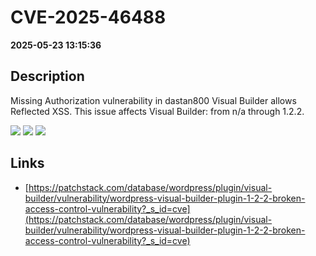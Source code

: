 # CVE-2025-46488

**2025-05-23 13:15:36**

## Description
Missing Authorization vulnerability in dastan800 Visual Builder allows Reflected XSS. This issue affects Visual Builder: from n/a through 1.2.2.

![](https://img.shields.io/static/v1?label=Score&message=7.1&color=red)
![](https://img.shields.io/static/v1?label=Severity&message=HIGH&color=red)
![](https://img.shields.io/static/v1?label=CWE&message=Auth&color=green)

## Links
- [https://patchstack.com/database/wordpress/plugin/visual-builder/vulnerability/wordpress-visual-builder-plugin-1-2-2-broken-access-control-vulnerability?_s_id=cve](https://patchstack.com/database/wordpress/plugin/visual-builder/vulnerability/wordpress-visual-builder-plugin-1-2-2-broken-access-control-vulnerability?_s_id=cve)
